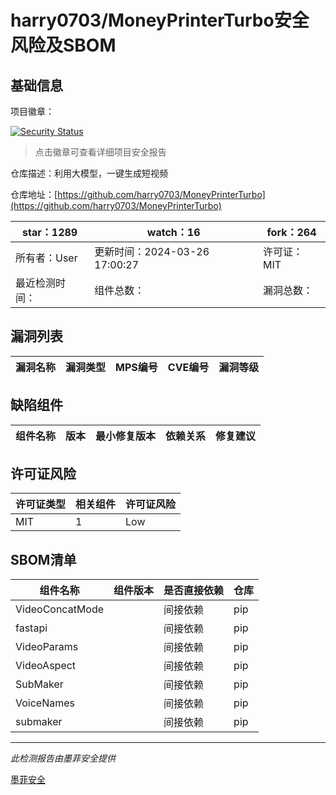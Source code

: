# harry0703/MoneyPrinterTurbo安全风险及SBOM

## 基础信息

项目徽章：

[![Security Status](https://www.murphysec.com/platform3/v31/badge/1772697725010366464.svg)](https://www.murphysec.com/console/report/1771255376811847680/1772697725010366464)

> 点击徽章可查看详细项目安全报告

仓库描述：利用大模型，一键生成短视频

仓库地址：[https://github.com/harry0703/MoneyPrinterTurbo](https://github.com/harry0703/MoneyPrinterTurbo)

| star：1289 | watch：16 | fork：264 |
| ----------- | -------------- | ------------ |
| 所有者：User | 更新时间：2024-03-26 17:00:27 | 许可证：MIT |
| 最近检测时间： | 组件总数： | 漏洞总数： |




## 漏洞列表

| 漏洞名称 | 漏洞类型 | MPS编号 | CVE编号 | 漏洞等级 |
| ------- | ------ | ------- | ------ | ----- |





## 缺陷组件

| 组件名称 | 版本 | 最小修复版本 | 依赖关系 | 修复建议 |
| -------- | ---- | ------------ | -------- | -------- |





## 许可证风险

| 许可证类型 | 相关组件 | 许可证风险 |
| ---------- | -------- | ---------- |
|MIT|1|Low|




## SBOM清单

| 组件名称 | 组件版本 | 是否直接依赖 | 仓库 |
| -------- | -------- | ------------ | ---- |
|VideoConcatMode||间接依赖|pip|
|fastapi||间接依赖|pip|
|VideoParams||间接依赖|pip|
|VideoAspect||间接依赖|pip|
|SubMaker||间接依赖|pip|
|VoiceNames||间接依赖|pip|
|submaker||间接依赖|pip|


------

*此检测报告由墨菲安全提供*

[墨菲安全](www.murphysec.com)